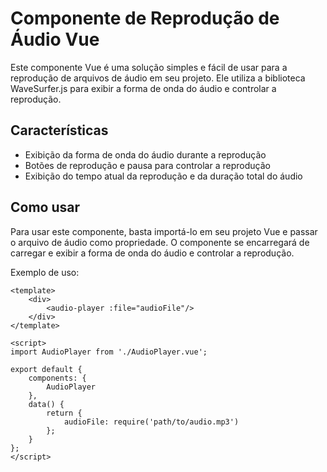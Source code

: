 # Componente de Reprodução de Áudio Vue

Este componente Vue é uma solução simples e fácil de usar para a reprodução de arquivos de áudio em seu projeto. Ele utiliza a biblioteca WaveSurfer.js para exibir a forma de onda do áudio e controlar a reprodução.

## Características

- Exibição da forma de onda do áudio durante a reprodução
- Botões de reprodução e pausa para controlar a reprodução
- Exibição do tempo atual da reprodução e da duração total do áudio

## Como usar

Para usar este componente, basta importá-lo em seu projeto Vue e passar o arquivo de áudio como propriedade. O componente se encarregará de carregar e exibir a forma de onda do áudio e controlar a reprodução.

Exemplo de uso:

```vue
<template>
    <div>
        <audio-player :file="audioFile"/>
    </div>
</template>

<script>
import AudioPlayer from './AudioPlayer.vue';

export default {
    components: {
        AudioPlayer
    },
    data() {
        return {
            audioFile: require('path/to/audio.mp3')
        };
    }
};
</script>
```
